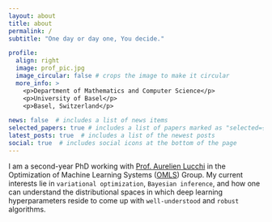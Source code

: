 ```yaml
---
layout: about
title: about
permalink: /
subtitle: "One day or day one, You decide."

profile:
  align: right
  image: prof_pic.jpg
  image_circular: false # crops the image to make it circular
  more_info: >
    <p>Department of Mathematics and Computer Science</p>
    <p>University of Basel</p>
    <p>Basel, Switzerland</p>

news: false  # includes a list of news items
selected_papers: true # includes a list of papers marked as "selected={true}"
latest_posts: true  # includes a list of the newest posts
social: true  # includes social icons at the bottom of the page
---
```


I am a second-year PhD working with [Prof. Aurelien Lucchi](https://omls.dmi.unibas.ch/en/persons/aurelien-lucchi/) in the Optimization of Machine Learning Systems ([OMLS](https://omls.dmi.unibas.ch/en/)) Group. My current interests lie in `variational optimization`, `Bayesian inference`, and how one can understand the distributional spaces in which deep learning hyperparameters reside to come up with `well-understood` and `robust` algorithms.
